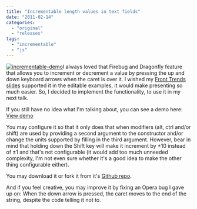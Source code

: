```yaml
---
title: "Incrementable length values in text fields"
date: "2011-02-14"
categories:
  - "original"
  - "releases"
tags:
  - "incrementable"
  - "js"
---
```


[![](images/incrementable-demo-300x202.png "incrementable-demo")](images/incrementable-demo.png)I always loved that Firebug and Dragonfly feature that allows you to increment or decrement a <length> value by pressing the up and down keyboard arrows when the caret is over it. I wished my [Front Trends slides](http://lea.verou.me/2010/10/my-ft2010-slides-and-csss-my-presentation-framework/) supported it in the editable examples, it would make presenting so much easier. So, I decided to implement the functionality, to use it in my next talk.

If you still have no idea what I'm talking about, you can see a demo here: <a href="https://incrementable.verou.me/" class="call-to-action">View demo</a>

You may configure it so that it only does that when modifiers (alt, ctrl and/or shift) are used by providing a second argument to the constructor and/or change the units supported by filling in the third argument. However, bear in mind that holding down the Shift key will make it increment by ±10 instead of ±1 and that's not configurable (it would add too much unneeded complexity, I'm not even sure whether it's a good idea to make the other thing configurable either).

You may download it or fork it from it's [Github repo](https://github.com/LeaVerou/Incrementable/).

And if you feel creative, you may improve it by fixing an Opera bug I gave up on: When the down arrow is pressed, the caret moves to the end of the string, despite the code telling it not to.
